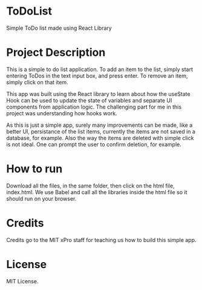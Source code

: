 # ToDoList
Simple ToDo list made using React Library

# Project Description
This is a simple to do list application.
To add an item to the list, simply start entering ToDos in the text input box, and press enter.
To remove an item, simply click on that item.

This app was built using the React library to learn about how the useState Hook can be used to update the state of variables and separate UI components from application logic. The challenging part for me in this project was understanding how hooks work.

As this is just a simple app, surely many improvements can be made, like a better UI, persistance of the list items, currently the items are not saved in a database, for example. Also the way the items are deleted with simple click is not ideal. One can prompt the user to confirm deletion, for example.

# How to run
Download all the files, in the same folder, then click on the html file, index.html. We use Babel and call all the libraries inside the html file so it should run on your browser.

# Credits
Credits go to the MIT xPro staff for teaching us how to build this simple app.

# License
MIT License.
